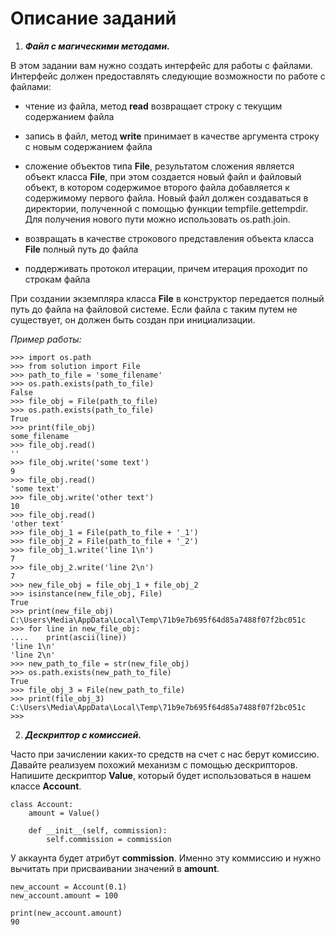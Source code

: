 # Описание заданий

1. **_Файл с магическими методами._**

В этом задании вам нужно создать интерфейс для работы с файлами. Интерфейс должен предоставлять следующие возможности 
по работе с файлами:

- чтение из файла, метод **read** возвращает строку с текущим содержанием файла

- запись в файл, метод **write** принимает в качестве аргумента строку с новым содержанием файла

- сложение объектов типа **File**, результатом сложения является объект класса **File**, при этом создается новый файл 
и файловый объект, в котором содержимое второго файла добавляется к содержимому первого файла. Новый файл должен 
создаваться в директории, полученной с помощью функции tempfile.gettempdir. Для получения нового пути можно 
использовать os.path.join.

- возвращать в качестве строкового представления объекта класса **File** полный путь до файла

- поддерживать протокол итерации, причем итерация проходит по строкам файла

При создании экземпляра класса **File** в конструктор передается полный путь до файла на файловой системе. 
Если файла с таким путем не существует, он должен быть создан при инициализации.

_Пример работы:_

```
>>> import os.path
>>> from solution import File
>>> path_to_file = 'some_filename'
>>> os.path.exists(path_to_file)
False
>>> file_obj = File(path_to_file)
>>> os.path.exists(path_to_file)
True
>>> print(file_obj)
some_filename
>>> file_obj.read()
''
>>> file_obj.write('some text')
9
>>> file_obj.read()
'some text'
>>> file_obj.write('other text')
10
>>> file_obj.read()
'other text'
>>> file_obj_1 = File(path_to_file + '_1')
>>> file_obj_2 = File(path_to_file + '_2')
>>> file_obj_1.write('line 1\n')
7
>>> file_obj_2.write('line 2\n')
7
>>> new_file_obj = file_obj_1 + file_obj_2
>>> isinstance(new_file_obj, File)
True
>>> print(new_file_obj)
C:\Users\Media\AppData\Local\Temp\71b9e7b695f64d85a7488f07f2bc051c
>>> for line in new_file_obj:
....    print(ascii(line))  
'line 1\n'
'line 2\n'
>>> new_path_to_file = str(new_file_obj)
>>> os.path.exists(new_path_to_file)
True
>>> file_obj_3 = File(new_path_to_file)
>>> print(file_obj_3)
C:\Users\Media\AppData\Local\Temp\71b9e7b695f64d85a7488f07f2bc051c
>>>
```

2. **_Дескриптор с комиссией._**

Часто при зачислении каких-то средств на счет с нас берут комиссию. Давайте реализуем похожий механизм с помощью 
дескрипторов. Напишите дескриптор **Value**, который будет использоваться в нашем классе **Account**.

```
class Account:
    amount = Value()
    
    def __init__(self, commission):
        self.commission = commission
```

У аккаунта будет атрибут **commission**. Именно эту коммиссию и нужно вычитать при присваивании значений в **amount**.

```
new_account = Account(0.1)
new_account.amount = 100

print(new_account.amount)
90
```